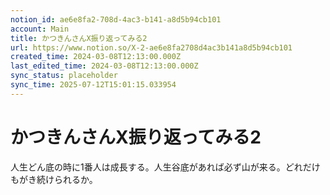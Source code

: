 ```yaml
---
notion_id: ae6e8fa2-708d-4ac3-b141-a8d5b94cb101
account: Main
title: かつきんさんX振り返ってみる2
url: https://www.notion.so/X-2-ae6e8fa2708d4ac3b141a8d5b94cb101
created_time: 2024-03-08T12:13:00.000Z
last_edited_time: 2024-03-08T12:13:00.000Z
sync_status: placeholder
sync_time: 2025-07-12T15:01:15.033954
---
```

# かつきんさんX振り返ってみる2

人生どん底の時に1番人は成長する。人生谷底があれば必ず山が来る。どれだけもがき続けられるか。
